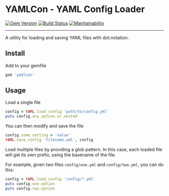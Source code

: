 YAMLCon - YAML Config Loader
==================================================

[![Gem Version](https://badge.fury.io/rb/yamlcon.svg)](https://badge.fury.io/rb/yamlcon)
[![Build Status](https://travis-ci.com/DannyBen/yamlcon.svg?branch=master)](https://travis-ci.com/DannyBen/yamlcon)
[![Maintainability](https://api.codeclimate.com/v1/badges/532084393e9f979d4381/maintainability)](https://codeclimate.com/github/DannyBen/yamlcon/maintainability)

---

A utility for loading and saving YAML files with dot.notation.

Install
--------------------------------------------------

Add to your gemfile

```ruby
gem 'yamlcon'
```

Usage
--------------------------------------------------

Load a single file

```ruby
config = YAML.load_config 'path/to/config.yml'
puts config.any_option.or_nested
```

You can then modify and save the file

```ruby
config.some_setting = 'value'
YAML.save_config 'filename.yml', config
```

Load multiple files by providing a glob pattern. In this case, each loaded
file will get its own prefix, using the basename of the file.

For example, given two files `config/one.yml` and `config/two.yml`, you can
do this:

```ruby
config = YAML.load_config 'config/*.yml'
puts config.one.option
puts config.two.option
```
